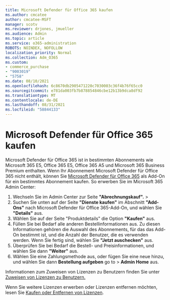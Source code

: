 ```yaml
---
title: Microsoft Defender für Office 365 kaufen
ms.author: cmcatee
author: cmcatee-MSFT
manager: scotv
ms.reviewer: drjones, jmueller
ms.audience: Admin
ms.topic: article
ms.service: o365-administration
ROBOTS: NOINDEX, NOFOLLOW
localization_priority: Normal
ms.collection: Adm_O365
ms.custom:
- commerce_purchase
- "9003019"
- "5758"
ms.date: 08/10/2021
ms.openlocfilehash: 6c8670db2905471220c7030003c36f4b76f65cc0
ms.sourcegitcommit: e781da003fb7b878854846cbe12b13b9dca8df92
ms.translationtype: MT
ms.contentlocale: de-DE
ms.lasthandoff: 08/31/2021
ms.locfileid: "58844133"
---
```

# <a name="purchase-microsoft-defender-for-office-365"></a>Microsoft Defender für Office 365 kaufen

Microsoft Defender für Office 365 ist in bestimmten Abonnements wie Microsoft 365 E5, Office 365 E5, Office 365 A5 und Microsoft 365 Business Premium enthalten. Wenn Ihr Abonnement Microsoft Defender für Office 365 nicht enthält, können Sie [Microsoft Defender für Office 365](https://docs.microsoft.com/microsoft-365/security/office-365-security/office-365-atp) als Add-On für ein bestimmtes Abonnement kaufen. So erwerben Sie im Microsoft 365 Admin Center:

1. Wechseln Sie im Admin Center zur Seite **"Abrechnungskauf".**  >  [](https://go.microsoft.com/fwlink/p/?linkid=868433)
2. Suchen Sie unten auf der Seite **"Dienste kaufen"** im Abschnitt **"Add-Ons"** nach Microsoft Defender für Office 365-Add-On, und wählen Sie **"Details"** aus.
3. Wählen Sie auf der Seite "Produktdetails" die Option **"Kaufen"** aus.
4. Füllen Sie bei Bedarf alle anderen Bestellinformationen aus. Zu diesen Informationen gehören die Auswahl des Abonnements, für das das Add-On bestimmt ist, und die Anzahl der Benutzer, die es verwenden werden. Wenn Sie fertig sind, wählen Sie **"Jetzt auschecken"** aus.
5. Überprüfen Sie bei Bedarf die Bestell- und Preisinformationen, und wählen Sie dann **"Weiter"** aus.
6. Wählen Sie eine Zahlungsmethode aus, oder fügen Sie eine neue hinzu, und wählen Sie dann **Bestellung aufgeben** go to  >  **Admin Home** aus.

Informationen zum Zuweisen von Lizenzen zu Benutzern finden Sie unter [Zuweisen von Lizenzen zu Benutzern.](https://docs.microsoft.com/microsoft-365/admin/manage/assign-licenses-to-users)

Wenn Sie weitere Lizenzen erwerben oder Lizenzen entfernen möchten, lesen Sie [Kaufen oder Entfernen von Lizenzen](https://docs.microsoft.com/microsoft-365/commerce/licenses/buy-licenses#buy-or-remove-licenses-for-your-business-subscription).